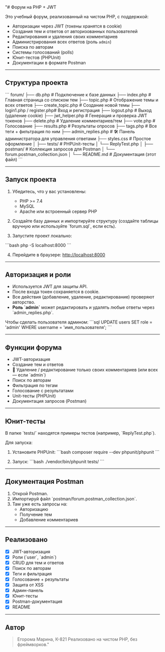 "#  Форум на PHP + JWT

Это учебный форум, реализованный на чистом PHP, с поддержкой:

- Авторизации через JWT (токены хранятся в cookie)
- Создания тем и ответов от авторизованных пользователей
- Редактирования и удаления своих комментариев
- Администрирования всех ответов (роль `admin`)
- Поиска по авторам
- Системы голосований (polls)
- Юнит-тестов (PHPUnit)
- Документации в формате Postman

---

##  Структура проекта

\`\`\`
forum/
├── db.php                   # Подключение к базе данных
├── index.php                # Главная страница со списком тем
├── topic.php                # Отображение темы и всех ответов
├── create_topic.php         # Создание новой темы
├── login1.php / register.php# Вход и регистрация
├── logout.php               # Выход (удаление cookie)
├── jwt_helper.php           # Генерация и проверка JWT токенов
├── delete.php               # Удаление комментариев/тем
├── vote.php                 # Голосование
├── results.php              # Результаты опросов
├── tags.php                 # Все теги + фильтрация по ним
├── admin_replies.php        # 🛠 Панель администратора для управления ответами
├── styles.css               # Простое оформление
│
├── tests/                   # PHPUnit-тесты
│   └── ReplyTest.php
│
├── postman/                 # Коллекция запросов для Postman
│   └── forum.postman_collection.json
│
└── README.md                # Документация (этот файл)
\`\`\`

---

##  Запуск проекта

1. Убедитесь, что у вас установлены:
   - PHP >= 7.4
   - MySQL
   - Apache или встроенный сервер PHP

2. Создайте базу данных и импортируйте структуру (создайте таблицы вручную или используйте \`forum.sql\`, если есть).

3. Запустите проект локально:

\`\`\`bash
php -S localhost:8000
\`\`\`

4. Перейдите в браузере: [http://localhost:8000](http://localhost:8000)

---

##  Авторизация и роли

- Используется JWT для защиты API.
- После входа токен сохраняется в cookie.
- Все действия (добавление, удаление, редактирование) проверяют авторство.
-  **Роль \`admin\`** может редактировать и удалять любые ответы через \`admin_replies.php\`.

Чтобы сделать пользователя админом:
\`\`\`sql
UPDATE users SET role = 'admin' WHERE username = 'имя_пользователя';
\`\`\`

---

##  Функции форума

-  JWT-авторизация
-  Создание тем и ответов
- 🧹 Удаление / редактирование только своих комментариев (или всех — если \`admin\`)
-  Поиск по авторам
-  Фильтрация по тегам
-  Голосование с результатами
-  Unit-тесты (PHPUnit)
-  Документация запросов (Postman)

---

##  Юнит-тесты

В папке \`tests/\` находятся примеры тестов (например, \`ReplyTest.php\`).

Для запуска:

1. Установите PHPUnit:
\`\`\`bash
composer require --dev phpunit/phpunit
\`\`\`

2. Запуск:
\`\`\`bash
./vendor/bin/phpunit tests/
\`\`\`

---

##  Документация Postman

1. Открой Postman.
2. Импортируй файл \`postman/forum.postman_collection.json\`.
3. Там уже есть запросы на:
   - Авторизацию
   - Получение тем
   - Добавление комментариев

---

##  Реализовано

- [x] JWT-авторизация
- [x] Роли (\`user\`, \`admin\`)
- [x] CRUD для тем и ответов
- [x] Поиск по авторам
- [x] Теги и фильтрация
- [x] Голосование + результаты
- [x] Защита от XSS
- [x] Админ-панель
- [x] Юнит-тесты
- [x] Postman-документация
- [x] README

---

##  Автор

> Егорома Марина, К-821
> Реализовано на чистом PHP, без фреймворков."